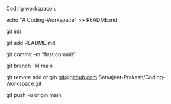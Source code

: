 Coding workspace
\

echo "# Coding-Workspace" >> README.md

git init

git add README.md

git commit -m "first commit"

git branch -M main

git remote add origin git@github.com:Satyajeet-Prakash/Coding-Workspace.git

git push -u origin main
